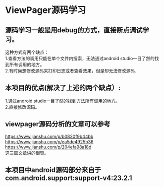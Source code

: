 # ViewPager源码学习
## 源码学习一般是用debug的方式，直接断点调试学习。
这种方式有两个缺点：</br>
1.查看方法的调用只能在单个文件内搜索，无法通过android studio一目了然的找到所有调用的地方。</br>
2.有时候想修改源码来打印日志或者查看效果，但是却无法修改源码.
## 本项目的优点(解决了上述的两个缺点）:
1.通过android studio一目了然的找到方法所有调用的地方。</br>
2.直接修改源码。
## viewpager源码分析的文章可以参考
https://www.jianshu.com/p/b0830f9b44bb </br>
https://www.jianshu.com/p/ea5de4925b36 </br>
https://www.jianshu.com/p/204efa98a18d </br>
这三篇文章讲的很赞。
## 本项目中android源码部分来自于com.android.support:support-v4:23.2.1
